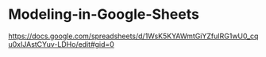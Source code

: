 # Modeling-in-Google-Sheets

https://docs.google.com/spreadsheets/d/1WsK5KYAWmtGiYZfuIRG1wU0_cqu0xIJAstCYuv-LDHo/edit#gid=0
